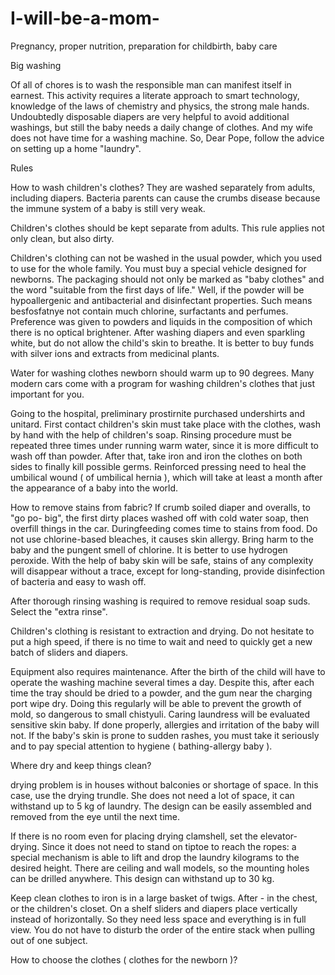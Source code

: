 # I-will-be-a-mom-

Pregnancy, proper nutrition, preparation for childbirth, baby care

Big washing 

Of all of chores is to wash the responsible man can manifest itself in earnest. This activity requires a literate approach to smart technology, knowledge of the laws of chemistry and physics, the strong male hands.
Undoubtedly disposable diapers are very helpful to avoid additional washings, but still the baby needs a daily change of clothes. And my wife does not have time for a washing machine. So,
Dear Pope, follow the advice on setting up a home "laundry".

Rules

How to wash children's clothes? They are washed separately from adults, including diapers. Bacteria parents can cause the crumbs disease because the immune system of a baby is still very weak.

Children's clothes should be kept separate from adults. This rule applies not only clean, but also dirty.

Children's clothing can not be washed in the usual powder, which you used to use for the whole family. You must buy a special vehicle designed for newborns. The packaging should not only be marked as "baby clothes" and the word "suitable from the first days of life." Well, if the powder will be hypoallergenic and antibacterial and disinfectant properties. Such means besfosfatnye not contain much chlorine, surfactants and perfumes.
Preference was given to powders and liquids in the composition of which there is no optical brightener. After washing diapers and even sparkling white, but do not allow the child's skin to breathe. It is better to buy funds with silver ions and extracts from medicinal plants.

Water for washing clothes newborn should warm up to 90 degrees. Many modern cars come with a program for washing children's clothes that just important for you.

Going to the hospital, preliminary prostirnite purchased undershirts and unitard. First contact children's skin must take place with the clothes, wash by hand with the help of children's soap. Rinsing procedure must be repeated three times under running warm water, since it is more difficult to wash off than powder.
After that, take iron and iron the clothes on both sides to finally kill possible germs. Reinforced pressing need to heal the umbilical wound ( of umbilical hernia ), which will take at least a month after the appearance of a baby into the world.

How to remove stains from fabric? If crumb soiled diaper and overalls, to "go po- big", the first dirty places washed off with cold water soap, then overfill things in the car.
Duringfeeding comes time to stains from food. Do not use chlorine-based bleaches, it causes skin allergy. Bring harm to the baby and the pungent smell of chlorine. It is better to use hydrogen peroxide. With the help of baby skin will be safe, stains of any complexity will disappear without a trace, except for long-standing, provide disinfection of bacteria and easy to wash off.

After thorough rinsing washing is required to remove residual soap suds. Select the "extra rinse".

Children's clothing is resistant to extraction and drying. Do not hesitate to put a high speed, if there is no time to wait and need to quickly get a new batch of sliders and diapers.

Equipment also requires maintenance. After the birth of the child will have to operate the washing machine several times a day. Despite this, after each time the tray should be dried to a powder, and the gum near the charging port wipe dry. Doing this regularly will be able to prevent the growth of mold, so dangerous to small chistyuli.
Caring laundress will be evaluated sensitive skin baby. If done properly, allergies and irritation of the baby will not.
If the baby's skin is prone to sudden rashes, you must take it seriously and to pay special attention to hygiene ( bathing-allergy baby ).

Where dry and keep things clean?

drying problem is in houses without balconies or shortage of space. In this case, use the drying trundle. She does not need a lot of space, it can withstand up to 5 kg of laundry. The design can be easily assembled and removed from the eye until the next time.

If there is no room even for placing drying clamshell, set the elevator-drying. Since it does not need to stand on tiptoe to reach the ropes: a special mechanism is able to lift and drop the laundry kilograms to the desired height. There are ceiling and wall models, so the mounting holes can be drilled anywhere. This design can withstand up to 30 kg.

Keep clean clothes to iron is in a large basket of twigs. After - in the chest, or the children's closet. On a shelf sliders and diapers place vertically instead of horizontally. So they need less space and everything is in full view. You do not have to disturb the order of the entire stack when pulling out of one subject.

How to choose the clothes ( clothes for the newborn )?


